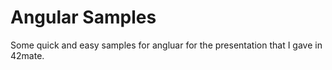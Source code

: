 # Angular Samples

Some quick and easy samples for angluar for the presentation that I gave in 42mate.

